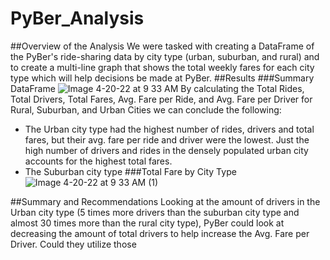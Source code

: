 # PyBer_Analysis
##Overview of the Analysis
We were tasked with creating a DataFrame of the PyBer's ride-sharing data by city type (urban, suburban, and rural) and to create a multi-line graph that shows the total weekly fares for each city type which will help decisions be made at PyBer.
##Results
###Summary DataFrame
![Image 4-20-22 at 9 33 AM](https://user-images.githubusercontent.com/101950175/164279968-309b2c4c-ba21-47d8-8f74-db44502972fe.png)
By calculating the Total Rides, Total Drivers, Total Fares, Avg. Fare per Ride, and Avg. Fare per Driver for Rural, Suburban, and Urban Cities we can conclude the following:
- The Urban city type had the highest number of rides, drivers and total fares, but their avg. fare per ride and driver were the lowest. Just the high number of drivers and rides in the densely populated urban city accounts for the highest total fares. 
- The Suburban city type 
###Total Fare by City Type 
![Image 4-20-22 at 9 33 AM (1)](https://user-images.githubusercontent.com/101950175/164279982-08297a07-57f0-4fe4-8410-f2463727acbc.png)

##Summary and Recommendations
Looking at the amount of drivers in the Urban city type (5 times more drivers than the suburban city type and almost 30 times more than the rural city type), PyBer could look at decreasing the amount of total drivers to help increase the Avg. Fare per Driver. Could they utilize those 
